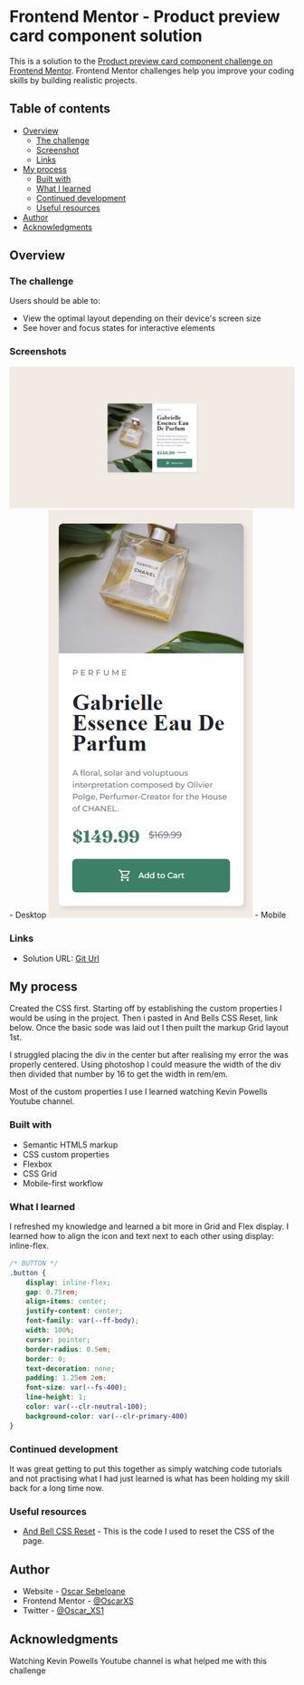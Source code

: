 # Frontend Mentor - Product preview card component solution

This is a solution to the [Product preview card component challenge on Frontend Mentor](https://www.frontendmentor.io/challenges/product-preview-card-component-GO7UmttRfa). Frontend Mentor challenges help you improve your coding skills by building realistic projects. 

## Table of contents

- [Overview](#overview)
  - [The challenge](#the-challenge)
  - [Screenshot](#screenshot)
  - [Links](#links)
- [My process](#my-process)
  - [Built with](#built-with)
  - [What I learned](#what-i-learned)
  - [Continued development](#continued-development)
  - [Useful resources](#useful-resources)
- [Author](#author)
- [Acknowledgments](#acknowledgments)

## Overview

### The challenge

Users should be able to:

- View the optimal layout depending on their device's screen size
- See hover and focus states for interactive elements

### Screenshots

![](./screenshot-desktop.png) - Desktop
![](./screenshot-mobile.png) - Mobile

### Links

- Solution URL: [Git Url](https://github.com/OscarXS/Frontend-Mentor-Challenges)

## My process

Created the CSS first. Starting off by establishing the custom properties I would be using in the project. 
Then i pasted in And Bells CSS Reset, link below. Once the basic sode was laid out I then puilt the markup Grid layout 1st. 

I struggled placing the div in the center but after realising my error the was properly centered. 
Using photoshop I could measure the width of the div then divided that number by 16 to get the width in rem/em.

Most of the custom properties I use I learned watching Kevin Powells Youtube channel.


### Built with

- Semantic HTML5 markup
- CSS custom properties
- Flexbox
- CSS Grid
- Mobile-first workflow

### What I learned

I refreshed my knowledge and learned a bit more in Grid and Flex display. I learned how to align the icon and text next to each other using display: inline-flex.
```css
/* BUTTON */
.button {
    display: inline-flex;
    gap: 0.75rem;
    align-items: center;
    justify-content: center;
    font-family: var(--ff-body);
    width: 100%;
    cursor: pointer;
    border-radius: 0.5em;
    border: 0;
    text-decoration: none;
    padding: 1.25em 2em;
    font-size: var(--fs-400);
    line-height: 1;
    color: var(--clr-neutral-100);
    background-color: var(--clr-primary-400)
}
```

### Continued development

It was great getting to put this together as simply watching code tutorials and not practising what I had just learned is what has been holding my skill back for a long time now.

### Useful resources

- [And Bell CSS Reset](https://piccalil.li/blog/a-modern-css-reset/) - This is the code I used to reset the CSS of the page.

## Author

- Website - [Oscar Sebeloane](https://www.your-site.com)
- Frontend Mentor - [@OscarXS](https://www.frontendmentor.io/profile/OscarXS)
- Twitter - [@Oscar_XS1](https://www.twitter.com/oscar_xs1)

## Acknowledgments

Watching Kevin Powells Youtube channel is what helped me with this challenge
